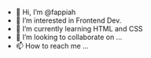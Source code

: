 - 👋 Hi, I’m @fappiah
- 👀 I’m interested in Frontend Dev.
- 🌱 I’m currently learning HTML and CSS 
- 💞️ I’m looking to collaborate on ...
- 📫 How to reach me ...

<!---
fappiah578/fappiah578 is a ✨ special ✨ repository because its `README.md` (this file) appears on your GitHub profile.
You can click the Preview link to take a look at your changes.
--->
